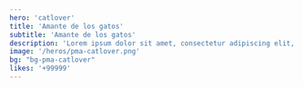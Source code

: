 ```yaml
---
hero: 'catlover'
title: 'Amante de los gatos'
subtitle: 'Amante de los gatos'
description: 'Lorem ipsum dolor sit amet, consectetur adipiscing elit, sed do eiusmod tempor incididunt ut labore et dolore magna aliqua. Ut enim ad minim veniam, quis nostrud exercitation ullamco laboris nisi ut aliquip ex ea commodo consequat. Duis aute irure dolor in reprehenderit in voluptate velit esse cillum dolore eu fugiat nulla pariatur.'
image: '/heros/pma-catlover.png'
bg: "bg-pma-catlover"
likes: '+99999'
---
```


